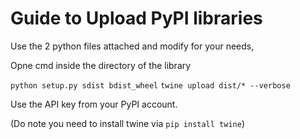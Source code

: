 # Guide to Upload PyPI libraries

Use the 2 python files attached and modify for your needs,

Opne cmd inside the directory of the library

`python setup.py sdist bdist_wheel`
`twine upload dist/* --verbose`

Use the API key from your PyPI account.

(Do note you need to install twine via `pip install twine`)
